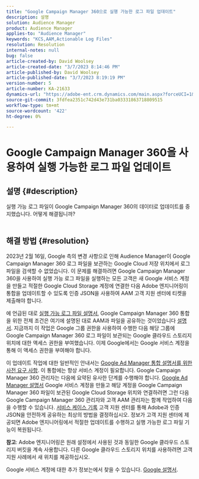 ```yaml
---
title: "Google Campaign Manager 360으로 실행 가능한 로그 파일 업데이트"
description: 설명
solution: Audience Manager
product: Audience Manager
applies-to: "Audience Manager"
keywords: "KCS,AAM,Actionable Log Files"
resolution: Resolution
internal-notes: null
bug: false
article-created-by: David Woolsey
article-created-date: "3/7/2023 8:14:46 PM"
article-published-by: David Woolsey
article-published-date: "3/7/2023 8:19:19 PM"
version-number: 5
article-number: KA-21633
dynamics-url: "https://adobe-ent.crm.dynamics.com/main.aspx?forceUCI=1&pagetype=entityrecord&etn=knowledgearticle&id=3ce4b3b1-24bd-ed11-83fe-6045bd006e5a"
source-git-commit: 3fdfea2351c742d43e731ba03331863718809515
workflow-type: tm+mt
source-wordcount: '422'
ht-degree: 0%

---
```


# Google Campaign Manager 360을 사용하여 실행 가능한 로그 파일 업데이트

## 설명 {#description}

실행 가능 로그 파일이 Google Campaign Manager 360의 데이터로 업데이트를 중지했습니다. 어떻게 해결됩니까?
<br> 

## 해결 방법 {#resolution}


2023년 2월 16일, Google 측의 변경 사항으로 인해 Audience Manager이 Google Campaign Manager 360 로그 파일을 보관하는 Google Cloud 저장 위치에서 로그 파일을 검색할 수 없었습니다. 이 문제를 해결하려면 Google Campaign Manager 360을 사용하여 실행 가능 로그 파일을 실행하는 모든 고객은 새 Google 서비스 계정을 만들고 적절한 Google Cloud Storage 계정에 연결한 다음 Adobe 엔지니어링이 통합을 업데이트할 수 있도록 인증 JSON을 사용하여 AAM 고객 지원 센터에 티켓을 제출해야 합니다.

에 언급된 대로 [실행 가능 로그 파일 설명서](https://experienceleague.adobe.com/docs/audience-manager/user-guide/implementation-integration-guides/media-data-integration/actionable-log-files.html?lang=en), Google Campaign Manager 360 통합을 위한 전제 조건은 여기에 설명된 대로 AAM과 파일을 공유하는 것이었습니다 [설명서](https://experienceleague.adobe.com/docs/audience-manager/user-guide/reporting/audience-optimization-reports/audience-optimization-advertisers/import-dcm.html?lang=en). 지금까지 이 작업은 Google 그룹 권한을 사용하여 수행한 다음 해당 그룹에 Google Campaign Manager 360 로그 파일이 보관되는 Google 클라우드 스토리지 위치에 대한 액세스 권한을 부여했습니다. 이제 Google에서는 Google 서비스 계정을 통해 이 액세스 권한을 부여해야 합니다.

이 업데이트 작업에 대한 일반적인 안내서는 [Google Ad Manager 통합 설명서를 위한 사전 요구 사항](https://experienceleague.adobe.com/docs/audience-manager/user-guide/reporting/audience-optimization-reports/audience-optimization-publishers/import-dfp.html?lang=en). 이 통합에는 항상 서비스 계정이 필요합니다. Google Campaign Manager 360 관리자는 다음에 요약된 유사한 단계를 수행해야 합니다. [Google Ad Manager 설명서](https://experienceleague.adobe.com/docs/audience-manager/user-guide/reporting/audience-optimization-reports/audience-optimization-publishers/import-dfp.html?lang=en) Google 서비스 계정을 만들고 해당 계정을 Google Campaign Manager 360 파일이 보관된 Google Cloud Storage 위치와 연결하려면 그런 다음 Google Campaign Manager 360 관리자와 고객 AAM 관리자는 함께 작업하여 다음을 수행할 수 있습니다. [서비스 케이스 기록](https://experienceleague.adobe.com/docs/customer-one/using/home.html) 고객 지원 센터를 통해 Adobe과 인증 JSON을 안전하게 공유하는 최상의 방법을 결정하십시오. 정보가 고객 지원 센터에 제공되면 Adobe 엔지니어링에서 적절한 업데이트를 수행하고 실행 가능한 로그 파일 기능이 복원됩니다.

<b>참고</b>: Adobe 엔지니어링은 원래 설정에서 사용된 것과 동일한 Google 클라우드 스토리지 버킷을 계속 사용합니다. 다른 Google 클라우드 스토리지 위치를 사용하려면 고객 지원 사례에서 새 위치를 제공하십시오.

Google 서비스 계정에 대한 추가 정보는에서 찾을 수 있습니다. [Google 설명서](https://cloud.google.com/iam/docs/service-accounts-create#creating_a_service_account).
